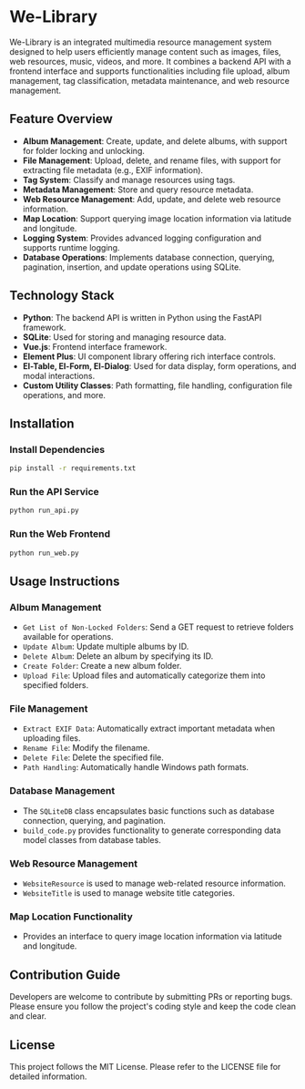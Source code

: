 # We-Library

We-Library is an integrated multimedia resource management system designed to help users efficiently manage content such as images, files, web resources, music, videos, and more. It combines a backend API with a frontend interface and supports functionalities including file upload, album management, tag classification, metadata maintenance, and web resource management.

## Feature Overview

- **Album Management**: Create, update, and delete albums, with support for folder locking and unlocking.
- **File Management**: Upload, delete, and rename files, with support for extracting file metadata (e.g., EXIF information).
- **Tag System**: Classify and manage resources using tags.
- **Metadata Management**: Store and query resource metadata.
- **Web Resource Management**: Add, update, and delete web resource information.
- **Map Location**: Support querying image location information via latitude and longitude.
- **Logging System**: Provides advanced logging configuration and supports runtime logging.
- **Database Operations**: Implements database connection, querying, pagination, insertion, and update operations using SQLite.

## Technology Stack

- **Python**: The backend API is written in Python using the FastAPI framework.
- **SQLite**: Used for storing and managing resource data.
- **Vue.js**: Frontend interface framework.
- **Element Plus**: UI component library offering rich interface controls.
- **El-Table, El-Form, El-Dialog**: Used for data display, form operations, and modal interactions.
- **Custom Utility Classes**: Path formatting, file handling, configuration file operations, and more.

## Installation

### Install Dependencies

```bash
pip install -r requirements.txt
```

### Run the API Service

```bash
python run_api.py
```

### Run the Web Frontend

```bash
python run_web.py
```

## Usage Instructions

### Album Management

- `Get List of Non-Locked Folders`: Send a GET request to retrieve folders available for operations.
- `Update Album`: Update multiple albums by ID.
- `Delete Album`: Delete an album by specifying its ID.
- `Create Folder`: Create a new album folder.
- `Upload File`: Upload files and automatically categorize them into specified folders.

### File Management

- `Extract EXIF Data`: Automatically extract important metadata when uploading files.
- `Rename File`: Modify the filename.
- `Delete File`: Delete the specified file.
- `Path Handling`: Automatically handle Windows path formats.

### Database Management

- The `SQLiteDB` class encapsulates basic functions such as database connection, querying, and pagination.
- `build_code.py` provides functionality to generate corresponding data model classes from database tables.

### Web Resource Management

- `WebsiteResource` is used to manage web-related resource information.
- `WebsiteTitle` is used to manage website title categories.

### Map Location Functionality

- Provides an interface to query image location information via latitude and longitude.

## Contribution Guide

Developers are welcome to contribute by submitting PRs or reporting bugs. Please ensure you follow the project's coding style and keep the code clean and clear.

## License

This project follows the MIT License. Please refer to the LICENSE file for detailed information.
